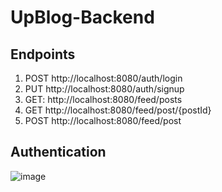 # UpBlog-Backend

## Endpoints

1. POST http://localhost:8080/auth/login
2. PUT http://localhost:8080/auth/signup
3. GET: http://localhost:8080/feed/posts
4. GET http://localhost:8080/feed/post/{postId}
5. POST http://localhost:8080/feed/post

## Authentication
![image](https://user-images.githubusercontent.com/44314046/208300883-26749c7c-b8db-4c45-8eca-49ae77435243.png)
